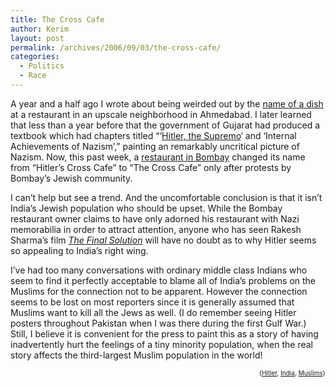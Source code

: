 ```yaml
---
title: The Cross Cafe
author: Kerim
layout: post
permalink: /archives/2006/09/03/the-cross-cafe/
categories:
  - Politics
  - Race
---
```

A year and a half ago I wrote about being weirded out by the <a href="http://test.oxus.net/archives/2005/01/22/rasranjans/" onclick="_gaq.push(['_trackEvent', 'outbound-article', 'http://test.oxus.net/archives/2005/01/22/rasranjans/', 'name of a dish']);" >name of a dish</a> at a restaurant in an upscale neighborhood in Ahmedabad. I later learned that less than a year before that the government of Gujarat had produced a textbook which had chapters titled &#8220;&#8216;<a href="http://timesofindia.indiatimes.com/articleshow/868469.cms" onclick="_gaq.push(['_trackEvent', 'outbound-article', 'http://timesofindia.indiatimes.com/articleshow/868469.cms', 'Hitler, the Supremo']);" >Hitler, the Supremo</a>&#8216; and &#8216;Internal Achievements of Nazism&#8217;,&#8221; painting an remarkably uncritical picture of Nazism. Now, this past week, a <a href="http://abcnews.go.com/International/wireStory?id=2370310" onclick="_gaq.push(['_trackEvent', 'outbound-article', 'http://abcnews.go.com/International/wireStory?id=2370310', 'restaurant in Bombay']);" >restaurant in Bombay</a> changed its name from &#8220;Hitler&#8217;s Cross Cafe&#8221; to &#8220;The Cross Cafe&#8221; only after protests by Bombay&#8217;s Jewish community.

I can&#8217;t help but see a trend. And the uncomfortable conclusion is that it isn&#8217;t India&#8217;s Jewish population who should be upset. While the Bombay restaurant owner claims to have only adorned his restaurant with Nazi memorabilia in order to attract attention, anyone who has seen Rakesh Sharma&#8217;s film *<a href="http://www.rakeshfilm.com/finalsolution.htm" onclick="_gaq.push(['_trackEvent', 'outbound-article', 'http://www.rakeshfilm.com/finalsolution.htm', 'The Final Solution']);" >The Final Solution</a>* will have no doubt as to why Hitler seems so appealing to India&#8217;s right wing.

I&#8217;ve had too many conversations with ordinary middle class Indians who seem to find it perfectly acceptable to blame all of India&#8217;s problems on the Muslims for the connection not to be apparent. However the connection seems to be lost on most reporters since it is generally assumed that Muslims want to kill all the Jews as well. (I do remember seeing Hitler posters throughout Pakistan when I was there during the first Gulf War.) Still, I believe it is convenient for the press to paint this as a story of having inadvertently hurt the feelings of a tiny minority population, when the real story affects the third-largest Muslim population in the world!  
<!-- technorati tags start -->

<div style="text-align:right;">
  <span style="font-size:x-small;">{<a href="http://www.technorati.com/tag/Hitler" onclick="_gaq.push(['_trackEvent', 'outbound-article', 'http://www.technorati.com/tag/Hitler', 'Hitler']);"  rel="tag">Hitler</a>, <a href="http://www.technorati.com/tag/India" onclick="_gaq.push(['_trackEvent', 'outbound-article', 'http://www.technorati.com/tag/India', 'India']);"  rel="tag">India</a>, <a href="http://www.technorati.com/tag/Muslims" onclick="_gaq.push(['_trackEvent', 'outbound-article', 'http://www.technorati.com/tag/Muslims', 'Muslims']);"  rel="tag">Muslims</a>}</span>


<!-- technorati tags end -->

